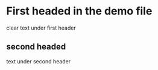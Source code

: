 # First headed in the demo file 
clear text under first header 

## second headed 
 text under second header 
